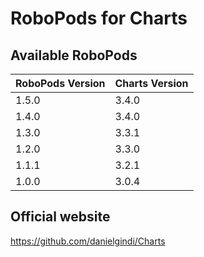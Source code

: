 # RoboPods for Charts

## Available RoboPods

| RoboPods Version  | Charts Version |
|-------------------|----------------|
| 1.5.0             | 3.4.0          |
| 1.4.0             | 3.4.0          |
| 1.3.0             | 3.3.1          |
| 1.2.0             | 3.3.0          |
| 1.1.1             | 3.2.1          |
| 1.0.0             | 3.0.4          |

## Official website

https://github.com/danielgindi/Charts